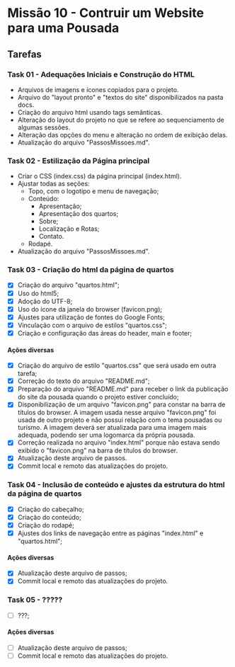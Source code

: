 # Missão 10 - Contruir um Website para uma Pousada
## Tarefas
### Task 01 - Adequações Iniciais e Construção do HTML
- Arquivos de imagens e ícones copiados para o projeto.
- Arquivo do "layout pronto" e "textos do site" disponibilizados na pasta docs.
- Criação do arquivo html usando tags semânticas.
- Alteração do layout do projeto no que se refere ao sequenciamento de algumas sessões.
- Alteração das opções do menu e alteração no ordem de exibição delas.
- Atualização do arquivo "PassosMissoes.md".

### Task 02 - Estilização da Página principal
- Criar o CSS (index.css) da página principal (index.html).
- Ajustar todas as seções:
    - Topo, com o logotipo e menu de navegação;
    - Conteúdo:
        - Apresentação;
        - Apresentação dos quartos;
        - Sobre;
        - Localização e Rotas;
        - Contato.
    - Rodapé.
- Atualização do arquivo "PassosMissoes.md".

### Task 03 - Criação do html da página de quartos
- [x] Criação do arquivo "quartos.html";
- [x] Uso do html5;
- [x] Adoção do UTF-8;
- [x] Uso do ícone da janela do browser (favicon.png);
- [x] Ajustes para utilização de fontes do Google Fonts;
- [x] Vinculação com o arquivo de estilos "quartos.css";
- [x] Criação e configuração das áreas do header, main e footer;
#### Ações diversas
- [x] Criação do arquivo de estilo "quartos.css" que será usado em outra tarefa;
- [x] Correção do texto do arquivo "README.md";
- [x] Preparação do arquivo "README.md" para receber o link da publicação do site da pousada quando o projeto estiver concluído;
- [x] Disponibilização de um arquivo "favicon.png" para constar na barra de títulos do browser. A imagem usada nesse arquivo "favicon.png" foi usada de outro projeto e não possui relação com o tema pousadas ou turismo. A imagem deverá ser atualizada para uma imagem mais adequada, podendo ser uma logomarca da própria pousada.
- [x] Correção realizada no arquivo "index.html" porque não estava sendo exibido o "favicon.png" na barra de títulos do browser.
- [x] Atualização deste arquivo de passos.
- [x] Commit local e remoto das atualizações do projeto.

### Task 04 - Inclusão de conteúdo e ajustes da estrutura do html da página de quartos
- [x] Criação do cabeçalho;
- [x] Criação do conteúdo;
- [x] Criação do rodapé;
- [x] Ajustes dos links de navegação entre as páginas "index.html" e "quartos.html";

#### Ações diversas
- [x] Atualização deste arquivo de passos;
- [x] Commit local e remoto das atualizações do projeto.

### Task 05 - ?????
- [ ] ???;

#### Ações diversas
- [ ] Atualização deste arquivo de passos;
- [ ] Commit local e remoto das atualizações do projeto.